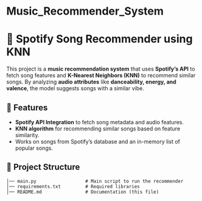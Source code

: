 # Music_Recommender_System
 # 🎵 Spotify Song Recommender using KNN  
This project is a **music recommendation system** that uses **Spotify’s API** to fetch song features and **K-Nearest Neighbors (KNN)** to recommend similar songs. By analyzing **audio attributes** like **danceability, energy, and valence**, the model suggests songs with a similar vibe.  

## 🚀 Features  
- **Spotify API Integration** to fetch song metadata and audio features.  
- **KNN algorithm** for recommending similar songs based on feature similarity.  
- Works on songs from Spotify’s database and an in-memory list of popular songs.  

## 📂 Project Structure  
```plaintext
│── main.py                  # Main script to run the recommender  
│── requirements.txt         # Required libraries  
│── README.md                # Documentation (this file)  
